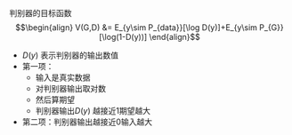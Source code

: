 判别器的目标函数
$$\begin{align}
V(G,D) &= E_{y\sim P_{data}}[\log D(y)]+E_{y\sim P_{G}}[\log(1-D(y))]
\end{align}$$
- $D(y)$ 表示判别器的输出数值
- 第一项：
	- 输入是真实数据
	- 对判别器输出取对数
	- 然后算期望
	- 判别器输出$D(y)$ 越接近1期望越大
- 第二项：判别器输出越接近0输入越大